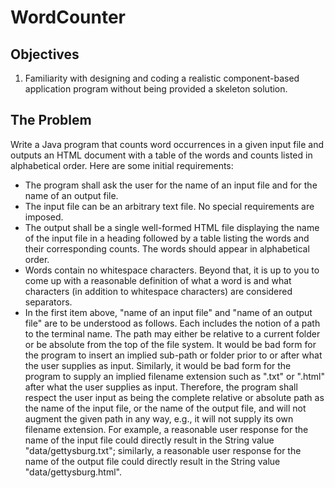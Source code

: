 # WordCounter

## Objectives
1. Familiarity with designing and coding a realistic component-based application program without being provided a skeleton solution.

## The Problem
Write a Java program that counts word occurrences in a given input file and outputs an HTML document with a table of the words and counts listed in alphabetical order. Here are some initial requirements:
- The program shall ask the user for the name of an input file and for the name of an output file.
- The input file can be an arbitrary text file. No special requirements are imposed.
- The output shall be a single well-formed HTML file displaying the name of the input file in a heading followed by a table listing the words and their corresponding counts. The words should appear in alphabetical order.
- Words contain no whitespace characters. Beyond that, it is up to you to come up with a reasonable definition of what a word is and what characters (in addition to whitespace characters) are considered separators.
- In the first item above, "name of an input file" and "name of an output file" are to be understood as follows. Each includes the notion of a path to the terminal name. The path may either be relative to a current folder or be absolute from the top of the file system. It would be bad form for the program to insert an implied sub-path or folder prior to or after what the user supplies as input. Similarly, it would be bad form for the program to supply an implied filename extension such as ".txt" or ".html" after what the user supplies as input. Therefore, the program shall respect the user input as being the complete relative or absolute path as the name of the input file, or the name of the output file, and will not augment the given path in any way, e.g., it will not supply its own filename extension. For example, a reasonable user response for the name of the input file could directly result in the String value "data/gettysburg.txt"; similarly, a reasonable user response for the name of the output file could directly result in the String value "data/gettysburg.html".
